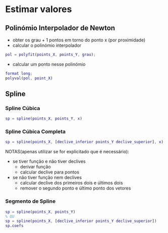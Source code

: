 # Estimar valores
## Polinómio Interpolador de Newton
* obter os grau + 1 pontos em torno do ponto x (por proximidade)
* calcular o polinómio interpolador
```Matlab
pol = polyfit(points_X, points_Y, grau);
```
* calcular um ponto nesse polinómio
```Matlab
format long;
polyval(pol, point_X)
```

## Spline
### Spline Cúbica
```Matlab
sp = spline(points_X, points_Y, x)
```

### Spline Cúbica Completa
```Matlab
sp = spline(points_X, [declive_inferior points_Y declive_superior], x)
```

NOTAS(apenas utilizar se for explicitado que é necessário):
* se tiver função e não tiver declives
  * derivar função
  * calcular declive para pontos
* se não tiver função nem declives
  * calcular declive dos primeiros dois e últimos dois
  * remover o segundo ponto e último ponto dos vetores

### Segmento de Spline
```Matlab
sp = spline(points_X, points_Y)
% OU
sp = spline(points_X, [declive_inferior points_Y declive_superior])
sp.coefs
```
